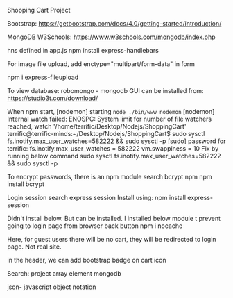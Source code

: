 Shopping Cart Project

Bootstrap:
https://getbootstrap.com/docs/4.0/getting-started/introduction/

MongoDB W3Schools:
https://www.w3schools.com/mongodb/index.php

hns defined in app.js
npm install express-handlebars

For image file upload,
add enctype="multipart/form-data" in form

npm i express-fileupload

To view database: robomongo - mongodb GUI can be installed from:
https://studio3t.com/download/


When npm start, [nodemon] starting `node ./bin/www nodemon`
[nodemon] Internal watch failed: ENOSPC: System limit for number of file watchers reached, watch '/home/terrific/Desktop/Nodejs/ShoppingCart'
terrific@terrific-minds:~/Desktop/Nodejs/ShoppingCart$ sudo sysctl fs.inotify.max_user_watches=582222 && sudo sysctl -p
[sudo] password for terrific: 
fs.inotify.max_user_watches = 582222
vm.swappiness = 10
Fix by running below command
sudo sysctl fs.inotify.max_user_watches=582222 && sudo sysctl -p

To encrypt passwords, there is an npm module
search
bcrypt npm
npm install bcrypt

Login session
search express session
Install using:
npm install express-session

Didn't install below. But can be installed.
I installed below module t prevent going to login page from browser back button
npm i nocache

Here, for guest users there will be no cart, they will be redirected to login page. Not real site.

in the header, we can add bootstrap badge on cart icon

Search:
project array element mongodb

json- javascript object notation